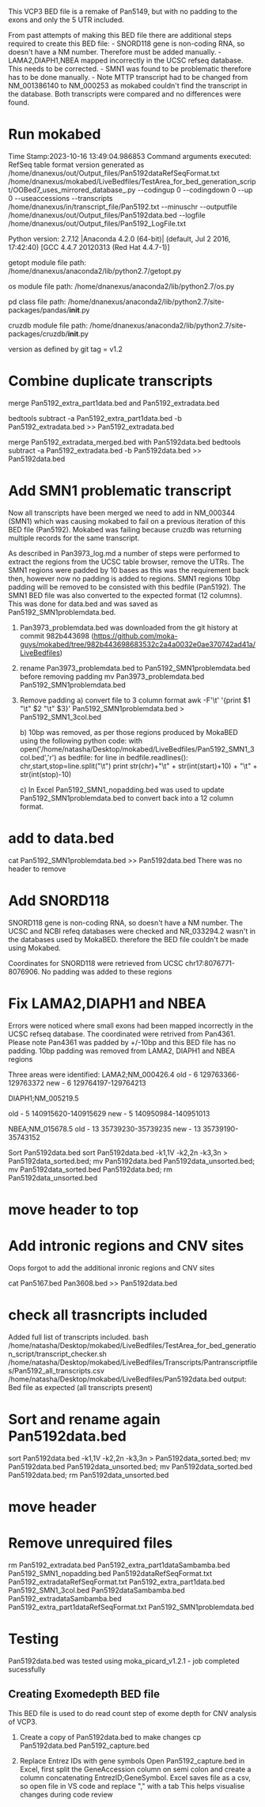 This VCP3 BED file is a remake of Pan5149, but with no padding to the exons and only the 5 UTR included.

From past attempts of making this BED file there are additional steps required to create this BED file: 
    - SNORD118 gene is non-coding RNA, so doesn't have a NM number. Therefore must be added manually.
    - LAMA2,DIAPH1,NBEA mapped incorrectly in the UCSC refseq database. This needs to be corrected.
    - SMN1 was found to be problematic therefore has to be done manually.
    - Note MTTP transcript had to be changed from NM_001386140 to NM_000253 as mokabed couldn't find the transcript in the database. Both transcripts were compared and no differences were found.

# Run mokabed
Time Stamp:2023-10-16 13:49:04.986853
Command arguments executed:
RefSeq table format version generated as /home/dnanexus/out/Output_files/Pan5192dataRefSeqFormat.txt
/home/dnanexus/mokabed/LiveBedfiles/TestArea_for_bed_generation_script/OOBed7_uses_mirrored_database_.py --codingup 0 --codingdown 0 --up 0 --useaccessions --transcripts /home/dnanexus/in/transcript_file/Pan5192.txt --minuschr --outputfile /home/dnanexus/out/Output_files/Pan5192data.bed --logfile /home/dnanexus/out/Output_files/Pan5192_LogFile.txt 

 Python version: 2.7.12 |Anaconda 4.2.0 (64-bit)| (default, Jul  2 2016, 17:42:40) 
[GCC 4.4.7 20120313 (Red Hat 4.4.7-1)]

 getopt module file path: /home/dnanexus/anaconda2/lib/python2.7/getopt.py

 os module file path: /home/dnanexus/anaconda2/lib/python2.7/os.py

 pd class file path: /home/dnanexus/anaconda2/lib/python2.7/site-packages/pandas/__init__.py

 cruzdb module file path: /home/dnanexus/anaconda2/lib/python2.7/site-packages/cruzdb/__init__.py

version as defined by git tag = v1.2

# Combine duplicate transcripts
merge Pan5192_extra_part1data.bed and Pan5192_extradata.bed

bedtools subtract -a Pan5192_extra_part1data.bed -b Pan5192_extradata.bed >> Pan5192_extradata.bed

merge Pan5192_extradata_merged.bed with Pan5192data.bed
bedtools subtract -a Pan5192_extradata.bed -b Pan5192data.bed >> Pan5192data.bed

# Add SMN1 problematic transcript
Now all transcripts have been merged we need to add in NM_000344 (SMN1) which was causing mokabed to fail on a previous iteration of this BED file (Pan5192). Mokabed was failing because cruzdb was returning multiple records for the same transcript.

As described in Pan3973_log.md a number of steps were performed to extract the regions from the UCSC table browser, remove the UTRs. The SMN1 regions were padded by 10 bases as this was the requirement back then, however now no padding is added to regions. SMN1 regions 10bp padding will be removed to be consisted with this bedfile (Pan5192). The SMN1 BED file was also converted to the expected format (12 columns). This was done for data.bed and was saved as Pan5192_SMN1problemdata.bed.

1. Pan3973_problemdata.bed was downloaded from the git history at commit 982b443698 (https://github.com/moka-guys/mokabed/tree/982b443698683532c2a4a0032e0ae370742ad41a/LiveBedfiles)

2. rename Pan3973_problemdata.bed to Pan5192_SMN1problemdata.bed before removing padding 
mv Pan3973_problemdata.bed Pan5192_SMN1problemdata.bed

3. Remove padding 
    a) convert file to 3 column format awk -F'\t' '{print $1 "\t" $2 "\t" $3}' Pan5192_SMN1problemdata.bed > Pan5192_SMN1_3col.bed

    b) 10bp was removed, as per those regions produced by MokaBED using the following python code:
        with open('/home/natasha/Desktop/mokabed/LiveBedfiles/Pan5192_SMN1_3col.bed','r') as bedfile: for line in bedfile.readlines(): chr,start,stop=line.split("\t") print str(chr)+"\t" + str(int(start)+10) + "\t" + str(int(stop)-10)

    c) In Excel Pan5192_SMN1_nopadding.bed was used to update Pan5192_SMN1problemdata.bed to convert back into a 12 column format.

# add to data.bed
cat Pan5192_SMN1problemdata.bed >> Pan5192data.bed There was no header to remove

# Add SNORD118
SNORD118 gene is non-coding RNA, so doesn't have a NM number. The UCSC and NCBI refeq databases were checked and NR_033294.2 wasn't in the databases used by MokaBED. therefore the BED file couldn't be made using Mokabed.

Coordinates for SNORD118 were retrieved from UCSC chr17:8076771-8076906. No padding was added to these regions

# Fix LAMA2,DIAPH1 and NBEA
Errors were noticed where small exons had been mapped incorrectly in the UCSC refseq database. The coordinated were retrived from Pan4361. Please note Pan4361 was padded by +/-10bp and this BED file has no padding. 10bp padding was removed from LAMA2, DIAPH1 and NBEA regions

Three areas were identified: 
LAMA2;NM_000426.4 
old - 6 129763366-129763372 new - 6	129764197-129764213

DIAPH1;NM_005219.5

old - 5	140915620-140915629 new - 5	140950984-140951013


NBEA;NM_015678.5 
old - 13 35739230-35739235 new - 13 35739190-35743152

Sort Pan5192data.bed
sort Pan5192data.bed -k1,1V -k2,2n -k3,3n > Pan5192data_sorted.bed; mv Pan5192data.bed Pan5192data_unsorted.bed; mv Pan5192data_sorted.bed Pan5192data.bed; rm Pan5192data_unsorted.bed

# move header to top

# Add intronic regions and CNV sites
Oops forgot to add the additional inronic regions and CNV sites

cat Pan5167.bed Pan3608.bed >> Pan5192data.bed

# check all trasncripts included
Added full list of transcripts included. 
bash /home/natasha/Desktop/mokabed/LiveBedfiles/TestArea_for_bed_generation_script/transcript_checker.sh /home/natasha/Desktop/mokabed/LiveBedfiles/Transcripts/Pantranscriptfiles/Pan5192_all_transcripts.csv /home/natasha/Desktop/mokabed/LiveBedfiles/Pan5192data.bed 
output: Bed file as expected (all transcripts present)

# Sort and rename again Pan5192data.bed
sort Pan5192data.bed -k1,1V -k2,2n -k3,3n > Pan5192data_sorted.bed; mv Pan5192data.bed Pan5192data_unsorted.bed; mv Pan5192data_sorted.bed Pan5192data.bed; rm Pan5192data_unsorted.bed

# move header

# Remove unrequired files
rm Pan5192_extradata.bed Pan5192_extra_part1dataSambamba.bed Pan5192_SMN1_nopadding.bed Pan5192dataRefSeqFormat.txt Pan5192_extradataRefSeqFormat.txt Pan5192_extra_part1data.bed Pan5192_SMN1_3col.bed Pan5192dataSambamba.bed Pan5192_extradataSambamba.bed Pan5192_extra_part1dataRefSeqFormat.txt Pan5192_SMN1problemdata.bed

# Testing
Pan5192data.bed was tested using moka_picard_v1.2.1 - job completed sucessfully

## Creating Exomedepth BED file
This BED file is used to do read count step of exome depth for CNV analysis of VCP3.

1. Create a copy of Pan5192data.bed to make changes 
cp Pan5192data.bed Pan5192_capture.bed

2. Replace Entrez IDs with gene symbols Open Pan5192_capture.bed in Excel, first split the GeneAccession column on semi colon and create a column concatenating EntrezID;GeneSymbol. Excel saves file as a csv, so open file in VS code and replace "," with a tab This helps visualise changes during code review

